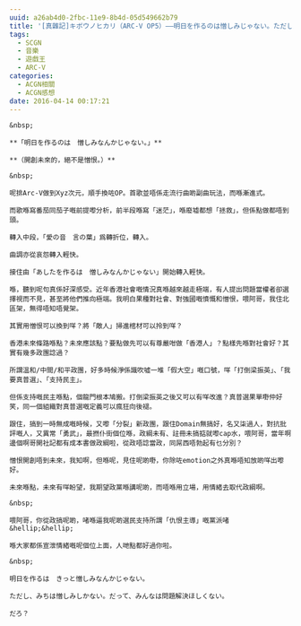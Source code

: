 ```yaml
---
uuid: a26ab4d0-2fbc-11e9-8b4d-05d549662b79
title: '[真雜記]キボウノヒカリ（ARC-V OP5）——明日を作るのは憎しみじゃない。ただし、'
tags:
  - SCGN
  - 音樂
  - 遊戲王
  - ARC-V
categories:
  - ACGN相關
  - ACGN感想
date: 2016-04-14 00:17:21
---
```




	&nbsp;

	**「明日を作るのは　憎しみなんかじゃない。」**

	**（開創未來的，絕不是憎恨。）**

	&nbsp;

	呢排Arc-V做到Xyz次元，順手換咗OP。首歌並唔係走流行曲啲副曲玩法，而喺漸進式。

	而歌喺寫番茄同茄子嘅前提嚟分析，前半段喺寫「迷茫」，喺廢墟都想「拯救」，但係點做都唔到頭。

	轉入中段，「愛の音　言の葉」爲轉折位，轉入。

	曲調亦從哀怨轉入輕快。

	接住由「あしたを作るは　憎しみなんかじゃない」開始轉入輕快。

	喺，聽到呢句真係好深感受。近年香港社會嘅情況真喺越來越走極端，有人提出問題當權者卻選擇視而不見，甚至將他們推向極端。我明白果種對社會、對強國嘅憤慨和憎恨，喂阿哥，我住北區架，無得唔知唔覺架。

	其實用憎恨可以換到咩？將「敵人」掃進棺材可以拎到咩？

	香港未來條路喺點？未來應該點？要點做先可以有尊嚴咁做「香港人」？點樣先喺對社會好？其實有幾多政團諗過？

	所謂溫和/中間/和平政團，好多時候淨係識吹噓一堆「假大空」嘅口號，咩「打倒梁振英」、「我要真普選」、「支持民主」。

	但係支持嘅民主喺點，個龍門根本鳩搬。打倒梁振英之後又可以有咩改進？真普選果單嘢仲好笑，同一個組織對真普選嘅定義可以瘋狂向後褪。

	跟住，搞到一時無成嘅時候，又嚟「分裂」新政團，跟住Domain無搞好，名又柒過人，對抗批評嘅人，又異常「勇武」，最撚仆街個位喺，政綱未有、註冊未搞掂就嚟cap水，喂阿哥，當年啊邊個啊哥開社記都有成本書做政綱啦，從政唔諗當政，同屌西唔勃起有乜分別？

	憎恨開創唔到未來，我知啊，但喺呢，見住呢啲嘢，你除咗emotion之外真喺唔知放啲咩出嚟好。

	未來喺點，未來有咩盼望，我期望政黨喺講呢啲，而唔喺用立場，用情緒去取代政綱啊。

	&nbsp;

	喂阿哥，你從政搞呢啲，啫喺逼我呢啲選民支持所謂「仇恨主導」嘅黨派啫&hellip;&hellip;

	喺大家都係宣泄情緒嘅呢個位上面，人哋點都好過你啦。

	&nbsp;

	明日を作るは　きっと憎しみなんかじゃない。

	ただし、みちは憎しみしかない。だって、みんなは問題解決ほしくない。

	だろ？
